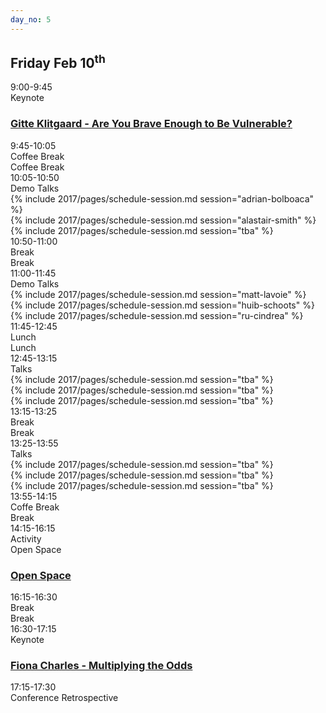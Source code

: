 ```yaml
---
day_no: 5
---
```

<article class="schedule">
   <hgroup class="row">
      <h2 class="col-md-10 col-md-offset-2">Friday <span>Feb 10<sup>th</sup></span></h2>
   </hgroup>
   <section class="timetable">
      <div class="row keynote">
         <div class="col-xs-2 col-sm-1 start-time"><time class="start">9:00-9:45</time>
         <br /> Keynote
        </div>
        <div class="col-md-10 keynote">
          <h3>
            <a href="/2017/topics/#gitte-klitgaard">
              <span class="hidden-xs hidden-sm"> Gitte Klitgaard - Are You Brave Enough to Be Vulnerable?</span>  
            </a>
          </h3>
        </div>
        </div>
      <div class="row break">
         <div class="col-xs-2 col-sm-1 start-time"><time class="start">9:45-10:05</time></div>
         <div class="visible-xs-block col-xs-8 visible-sm-block col-sm-10 description">Coffee Break</div>
         <div class="hidden-xs hidden-sm col-md-10 description">Coffee Break</div>
      </div>
      <div class="row talk">
         <div class="col-xs-2 col-sm-1 start-time"><time class="start">10:05-10:50</time><br /> Demo Talks</div>
         <div class="col-sm-4 col-md-3 col-xs-12 session">
          {% include 2017/pages/schedule-session.md  session="adrian-bolboaca" %}
         </div>
         <div class="col-sm-4 col-md-3 col-xs-12 session middle">
          {% include 2017/pages/schedule-session.md  session="alastair-smith" %}
       </div>
         <div class="col-sm-4 col-md-3 col-xs-12 session">
         {% include 2017/pages/schedule-session.md  session="tba" %}
        </div>
      </div>
      <div class="row break">
         <div class="col-xs-2 col-sm-1 start-time"><time class="start">10:50-11:00</time></div>
         <div class="visible-xs-block col-xs-8 visible-sm-block col-sm-10 description">Break</div>
         <div class="hidden-xs hidden-sm col-md-10 description">Break</div>
      </div>
      <div class="row talks">
         <div class="col-xs-2 col-sm-1 start-time"><time class="start">11:00-11:45</time><br /> Demo Talks</div>
         <div class="col-sm-4 col-md-3 col-xs-12 session">
          {% include 2017/pages/schedule-session.md  session="matt-lavoie" %}
         </div>
         <div class="col-sm-4 col-md-3 col-xs-12 session middle">
          {% include 2017/pages/schedule-session.md  session="huib-schoots" %}
         </div>
         <div class="col-sm-4 col-md-3 col-xs-12 session">
          {% include 2017/pages/schedule-session.md  session="ru-cindrea" %}
         </div>
      </div>
      <div class="row break">
         <div class="col-xs-2 col-sm-1 start-time"><time class="start">11:45-12:45</time></div>
         <div class="visible-xs-block col-xs-8 visible-sm-block col-sm-10 description">Lunch</div>
         <div class="hidden-xs hidden-sm col-md-10 description">Lunch</div>
      </div>
      <div class="row talk">
         <div class="col-xs-2 col-sm-1 start-time"><time class="start">12:45-13:15</time><br />  Talks</div>
         <div class="col-sm-4 col-md-3 col-xs-12 session">
          {% include 2017/pages/schedule-session.md  session="tba" %}
         </div>
         <div class="col-sm-4 col-md-3 col-xs-12 session middle">
          {% include 2017/pages/schedule-session.md  session="tba" %}
         </div>
         <div class="col-sm-4 col-md-3 col-xs-12 session">
          {% include 2017/pages/schedule-session.md  session="tba" %}
         </div>
      </div>
      <div class="row break">
         <div class="col-xs-2 col-sm-1 start-time"><time class="start">13:15-13:25</time></div>
         <div class="visible-xs-block col-xs-8 visible-sm-block col-sm-10 description"> Break</div>
         <div class="hidden-xs hidden-sm col-md-10 description"> Break</div>
      </div>
      <div class="row talk">
         <div class="col-xs-2 col-sm-1 start-time"><time class="start">13:25-13:55</time><br /> Talks</div>
         <div class="col-sm-4 col-md-3 col-xs-12 session">
          {% include 2017/pages/schedule-session.md  session="tba" %}
        </div>
         <div class="col-sm-4 col-md-3 col-xs-12 session middle">
          {% include 2017/pages/schedule-session.md  session="tba" %}
         </div>
         <div class="col-sm-4 col-md-3 col-xs-12 session">
          {% include 2017/pages/schedule-session.md  session="tba" %}
         </div>
      </div>
      <div class="row break">
         <div class="col-xs-2 col-sm-1 start-time"><time class="start">13:55-14:15</time></div>
         <div class="visible-xs-block col-xs-8 visible-sm-block col-sm-10 description">Coffe Break</div>
         <div class="hidden-xs hidden-sm col-md-10 description">Break</div>
      </div>
      <div class="row keynote">
         <div class="col-xs-2 col-sm-1 start-time"><time class="start">14:15-16:15</time><br /> Activity </div>
         <div class="visible-xs-block col-xs-8 visible-sm-block col-sm-10 description">Open Space</div>
         <div class="col-md-10 keynote">
            <h3><a href="/topics/#linda-rising"><span class="hidden-xs hidden-sm">Open Space</span> </a> </h3>
         </div>
      </div>
      <div class="row break">
         <div class="col-xs-2 col-sm-1 start-time"><time class="start">16:15-16:30</time></div>
         <div class="visible-xs-block col-xs-8 visible-sm-block col-sm-10 description">Break</div>
         <div class="hidden-xs hidden-sm col-md-10 description">Break</div>
      </div>
      <div class="row keynote">
         <div class="col-xs-2 col-sm-1 start-time"><time class="start">16:30-17:15</time>
         <br /> Keynote
        </div>
        <div class="col-md-10 keynote">
          <h3>
            <a href="/2017/topics/#fiona-charles">
              <span class="hidden-xs hidden-sm"> Fiona Charles - Multiplying the Odds</span>  
            </a>
          </h3>
        </div>
        </div>
      <div class="row meta">
         <div class="col-xs-2 col-sm-1 start-time"><time class="start">17:15-17:30</time></div>
         <div class="col-xs-10 description">Conference Retrospective</div>
      </div>
   </section>
</article>
